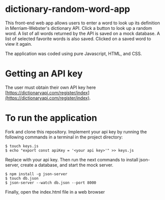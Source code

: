 # dictionary-random-word-app
This front-end web app allows users to enter a word to look up its definition in Merriam-Webster's dictionary API. Click a button to look up a random word. A list of all words returned by the API is saved on a mock database. A list of selected favorite words is also saved. Clicked on a saved word to view it again.

The application was coded using pure Javascript, HTML, and CSS.

# Getting an API key

The user must obtain their own API key here [https://dictionaryapi.com/register/index](https://dictionaryapi.com/register/index). 




# To run the application

Fork and clone this repository. Implement your api key by running the following commands in a terminal in the project directory:

```
$ touch keys.js
$ echo "export const apiKey = '<your api key>'" >> keys.js
```

Replace <your api key> with your api key. Then run the next commands to install json-server, create a database, and start the mock server.

```
$ npm install -g json-server
$ touch db.json
$ json-server --watch db.json --port 8000
```

Finally, open the index.html file in a web browser







<!-- Wireframe link:
https://www.figma.com/file/Oo9icJDMEOXXdqx6vITVhz/Email-Template-MVP?type=whiteboard&node-id=0%3A1&t=imCtQsMXsZaKk0qM-1

Wireframe:
<img width="1384" alt="Screenshot 2023-11-13 at 3 08 29 PM" src="https://github.com/EvanLosh/dictionary-random-word-app/assets/145052899/58013617-135a-4d3d-a896-46ce9b7cfbac">

Trello:
<img width="1140" alt="Screenshot 2023-11-13 at 3 11 14 PM" src="https://github.com/EvanLosh/dictionary-random-word-app/assets/145052899/be323883-1930-4959-94cb-a3fdf3df72d0">

Trello link:
https://trello.com/invite/b/wdtQb9WM/ATTId6513feac452ea81be14c09d00a1d833B6DB5929/email-template-board

Example url for getting a word
https://api.dictionaryapi.dev/api/v2/entries/en/word

Example url for getting the whole dictionary
https://api.dictionaryapi.dev/api/v2/entries/en/

Deliverable #1
Create wireframe/boilerplate HTML page

Deliverable #2
Add a form to search for a word and fetch it from the dictionary API

Deliverable #3
Display the word that was fetched. Include pronunciation, definitions, synonyms.

Deliverable #4
Add a word history list. Whenever a word is displayed, add it to the list. (not persisting)

Deliverable #5
Add a saved word list and a button to add the current word to the saved word list. Add a delete button to remove words.

Deliverable #6
Click on a word from the list to display it again

Deliverable #7 
Change style of a word in the history when hovering mouse over it

Deliverable #8 Make the saved word list persist (when the page is refreshed, load saved words from db.json and populate them on the webpage again) 

Stretch goal #1 When the page loads, display the word of the day (persists when reloading the page, changes from day to day)

Stretch goal #2 In the saved words list, drag and drop words to reorder them.

Stretch goal #3 Latest 10 words in the history will persist -->










